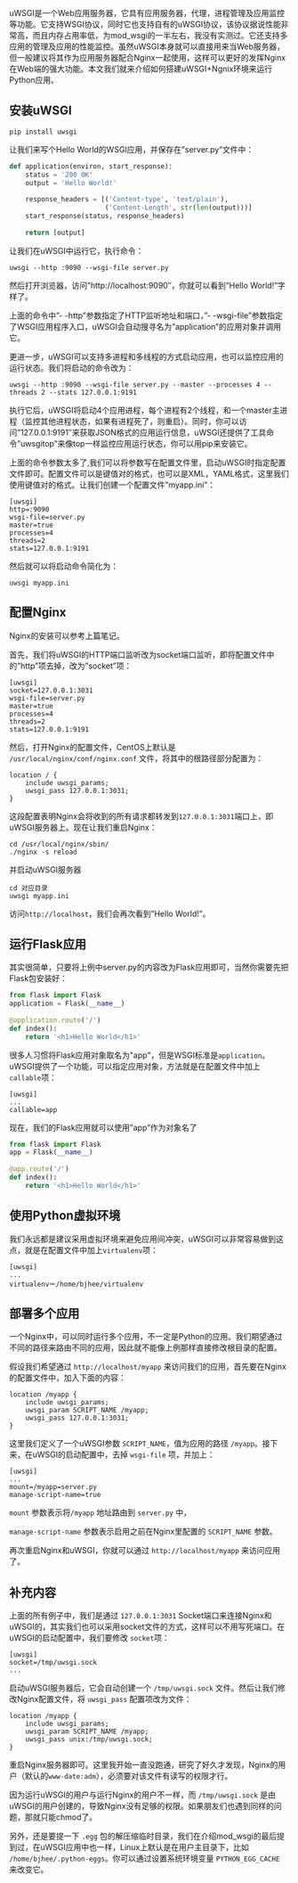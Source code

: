 uWSGI是一个Web应用服务器，它具有应用服务器，代理，进程管理及应用监控等功能。它支持WSGI协议，同时它也支持自有的uWSGI协议，该协议据说性能非常高，而且内存占用率低，为mod_wsgi的一半左右，我没有实测过。它还支持多应用的管理及应用的性能监控。虽然uWSGI本身就可以直接用来当Web服务器，但一般建议将其作为应用服务器配合Nginx一起使用，这样可以更好的发挥Nginx在Web端的强大功能。本文我们就来介绍如何搭建uWSGI+Ngnix环境来运行Python应用。

## 安装uWSGI
```
pip install uwsgi
```

让我们来写个Hello World的WSGI应用，并保存在”server.py”文件中：
```python
def application(environ, start_response):
    status = '200 OK'
    output = 'Hello World!'
 
    response_headers = [('Content-type', 'text/plain'),
                        ('Content-Length', str(len(output)))]
    start_response(status, response_headers)
 
    return [output]
```

让我们在uWSGI中运行它，执行命令：
```
uwsgi --http :9090 --wsgi-file server.py
```

然后打开浏览器，访问”http://localhost:9090″，你就可以看到”Hello World!”字样了。

上面的命令中”- -http”参数指定了HTTP监听地址和端口，”- -wsgi-file”参数指定了WSGI应用程序入口，uWSGI会自动搜寻名为”application”的应用对象并调用它。

更进一步，uWSGI可以支持多进程和多线程的方式启动应用，也可以监控应用的运行状态。我们将启动的命令改为：
```
uwsgi --http :9090 --wsgi-file server.py --master --processes 4 --threads 2 --stats 127.0.0.1:9191
```

执行它后，uWSGI将启动4个应用进程，每个进程有2个线程，和一个master主进程（监控其他进程状态，如果有进程死了，则重启）。同时，你可以访问”127.0.0.1:9191″来获取JSON格式的应用运行信息，uWSGI还提供了工具命令”uwsgitop”来像top一样监控应用运行状态，你可以用pip来安装它。

上面的命令参数太多了,我们可以将参数写在配置文件里，启动uWSGI时指定配置文件即可。配置文件可以是键值对的格式，也可以是XML，YAML格式，这里我们使用键值对的格式。让我们创建一个配置文件”myapp.ini”：
```
[uwsgi]
http=:9090
wsgi-file=server.py
master=true
processes=4
threads=2
stats=127.0.0.1:9191
```

然后就可以将启动命令简化为：
```
uwsgi myapp.ini
```

## 配置Nginx
Nginx的安装可以参考上篇笔记。

首先，我们将uWSGI的HTTP端口监听改为socket端口监听，即将配置文件中的”http”项去掉，改为”socket”项：
```
[uwsgi]
socket=127.0.0.1:3031
wsgi-file=server.py
master=true
processes=4
threads=2
stats=127.0.0.1:9191
```

然后，打开Nginx的配置文件，CentOS上默认是 `/usr/local/nginx/conf/nginx.conf` 文件，将其中的根路径部分配置为：
```
location / {
    include uwsgi_params;
    uwsgi_pass 127.0.0.1:3031;
}
```

这段配置表明Nginx会将收到的所有请求都转发到`127.0.0.1:3031`端口上，即uWSGI服务器上。现在让我们重启Nginx：
```
cd /usr/local/nginx/sbin/
./nginx -s reload
```

并启动uWSGI服务器
```
cd 对应目录
uwsgi myapp.ini
```

访问`http://localhost`，我们会再次看到”Hello World!”。

## 运行Flask应用
其实很简单，只要将上例中server.py的内容改为Flask应用即可，当然你需要先把Flask包安装好：
```python
from flask import Flask
application = Flask(__name__)
 
@application.route('/')
def index():
    return '<h1>Hello World</h1>'
```

很多人习惯将Flask应用对象取名为"app"，但是WSGI标准是`application`。uWSGI提供了一个功能，可以指定应用对象，方法就是在配置文件中加上`callable`项：
```
[uwsgi]
...
callable=app
```

现在，我们的Flask应用就可以使用”app”作为对象名了
```python
from flask import Flask
app = Flask(__name__)
 
@app.route('/')
def index():
    return '<h1>Hello World</h1>'
```

## 使用Python虚拟环境
我们永远都是建议采用虚拟环境来避免应用间冲突，uWSGI可以非常容易做到这点，就是在配置文件中加上`virtualenv`项：
```
[uwsgi]
...
virtualenv＝/home/bjhee/virtualenv
```

## 部署多个应用
一个Nginx中，可以同时运行多个应用，不一定是Python的应用。我们期望通过不同的路径来路由不同的应用，因此就不能像上例那样直接修改根目录的配置。

假设我们希望通过 `http://localhost/myapp` 来访问我们的应用，首先要在Nginx的配置文件中，加入下面的内容：
```
location /myapp {
    include uwsgi_params;
    uwsgi_param SCRIPT_NAME /myapp;
    uwsgi_pass 127.0.0.1:3031;
}
```

这里我们定义了一个uWSGI参数 `SCRIPT_NAME`，值为应用的路径 `/myapp`。接下来，在uWSGI的启动配置中，去掉 `wsgi-file` 项，并加上：
```
[uwsgi]
...
mount=/myapp=server.py
manage-script-name=true
```
`mount` 参数表示将`/myapp` 地址路由到 `server.py` 中，

`manage-script-name` 参数表示启用之前在Nginx里配置的 `SCRIPT_NAME` 参数。

再次重启Nginx和uWSGI，你就可以通过 `http://localhost/myapp` 来访问应用了。

## 补充内容
上面的所有例子中，我们是通过 `127.0.0.1:3031` Socket端口来连接Nginx和uWSGI的，其实我们也可以采用socket文件的方式，这样可以不用写死端口。在uWSGI的启动配置中，我们要修改 `socket`项：

```
[uwsgi]
socket=/tmp/uwsgi.sock
...
```

启动uWSGI服务器后，它会自动创建一个 `/tmp/uwsgi.sock` 文件。然后让我们修改Nginx配置文件，将 `uwsgi_pass` 配置项改为文件：
```
location /myapp {
    include uwsgi_params;
    uwsgi_param SCRIPT_NAME /myapp;
    uwsgi_pass unix:/tmp/uwsgi.sock;
}
```

重启Nginx服务器即可。这里我开始一直没跑通，研究了好久才发现，Nginx的用户（默认的`www-date:adm`），必须要对该文件有读写的权限才行。

因为运行uWSGI的用户与运行Nginx的用户不一样，而 `/tmp/uwsgi.sock` 是由uWSGI的用户创建的，导致Nginx没有足够的权限。如果朋友们也遇到同样的问题，那就只能chmod了。

另外，还是要提一下 `.egg` 包的解压缩临时目录，我们在介绍mod_wsgi的最后提到过，在uWSGI应用中也一样，Linux上默认是在用户主目录下，比如 `/home/bjhee/.python-eggs`。你可以通过设置系统环境变量 `PYTHON_EGG_CACHE` 来改变它。